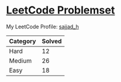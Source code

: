 # [LeetCode Problemset](https://leetcode.com/problemset/all/ "LeetCode Problemset")

My LeetCode Profile: [sajjad_h](https://leetcode.com/sajjad_h/ "https://leetcode.com/sajjad_h/")

| Category | Solved |
| ----------- | ----------- |
| Hard | 12 |
| Medium | 26 |
| Easy | 18 |